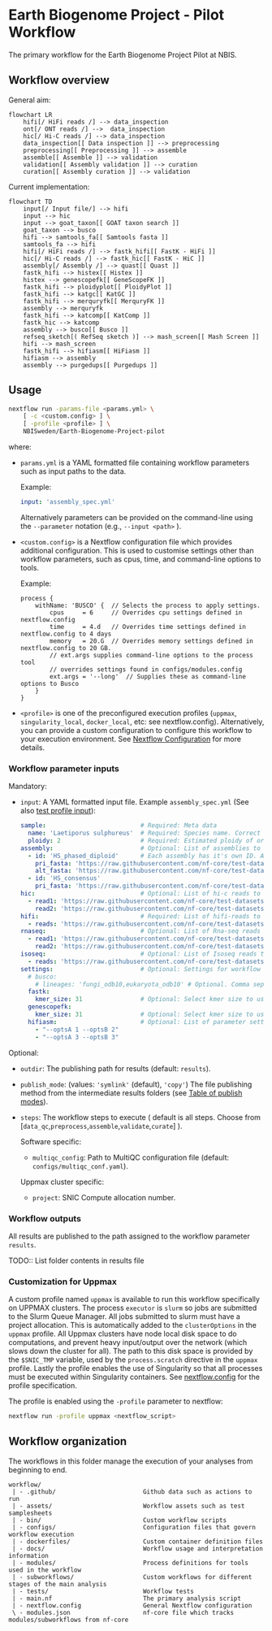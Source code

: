 # Earth Biogenome Project - Pilot Workflow

The primary workflow for the Earth Biogenome Project Pilot at NBIS.

## Workflow overview

General aim:

```mermaid
flowchart LR
    hifi[/ HiFi reads /] --> data_inspection
    ont[/ ONT reads /] -->  data_inspection
    hic[/ Hi-C reads /] --> data_inspection
    data_inspection[[ Data inspection ]] --> preprocessing
    preprocessing[[ Preprocessing ]] --> assemble
    assemble[[ Assemble ]] --> validation
    validation[[ Assembly validation ]] --> curation
    curation[[ Assembly curation ]] --> validation
```

Current implementation:

```mermaid
flowchart TD
    input[/ Input file/] --> hifi
    input --> hic
    input --> goat_taxon[[ GOAT taxon search ]]
    goat_taxon --> busco
    hifi --> samtools_fa[[ Samtools fasta ]]
    samtools_fa --> hifi
    hifi[/ HiFi reads /] --> fastk_hifi[[ FastK - HiFi ]]
    hic[/ Hi-C reads /] --> fastk_hic[[ FastK - HiC ]]
    assembly[/ Assembly /] --> quast[[ Quast ]]
    fastk_hifi --> histex[[ Histex ]]
    histex --> genescopefk[[ GeneScopeFK ]]
    fastk_hifi --> ploidyplot[[ PloidyPlot ]]
    fastk_hifi --> katgc[[ KatGC ]]
    fastk_hifi --> merquryfk[[ MerquryFK ]]
    assembly --> merquryfk
    fastk_hifi --> katcomp[[ KatComp ]]
    fastk_hic --> katcomp
    assembly --> busco[[ Busco ]]
    refseq_sketch[( RefSeq sketch )] --> mash_screen[[ Mash Screen ]]
    hifi --> mash_screen
    fastk_hifi --> hifiasm[[ HiFiasm ]]
    hifiasm --> assembly
    assembly --> purgedups[[ Purgedups ]]
```

## Usage

```bash
nextflow run -params-file <params.yml> \
    [ -c <custom.config> ] \
    [ -profile <profile> ] \
    NBISweden/Earth-Biogenome-Project-pilot
```

where:
- `params.yml` is a YAML formatted file containing workflow parameters
    such as input paths to the data.

    Example:

    ```yml
    input: 'assembly_spec.yml'
    ```

    Alternatively parameters can be provided on the
    command-line using the `--parameter` notation (e.g., `--input <path>` ).
- `<custom.config>` is a Nextflow configuration file which provides
    additional configuration. This is used to customise settings other than
    workflow parameters, such as cpus, time, and command-line options to tools.

    Example:
    ```nextflow
    process {
        withName: 'BUSCO' {  // Selects the process to apply settings.
            cpus     = 6     // Overrides cpu settings defined in nextflow.config
            time     = 4.d   // Overrides time settings defined in nextflow.config to 4 days
            memory   = 20.G  // Overrides memory settings defined in nextflow.config to 20 GB.
            // ext.args supplies command-line options to the process tool
            // overrides settings found in configs/modules.config
            ext.args = '--long'  // Supplies these as command-line options to Busco  
        }
    }
    ```
- `<profile>` is one of the preconfigured execution profiles
    (`uppmax`, `singularity_local`, `docker_local`, etc: see nextflow.config). Alternatively,
    you can provide a custom configuration to configure this workflow
    to your execution environment. See [Nextflow Configuration](https://www.nextflow.io/docs/latest/config.html#scope-executor)
    for more details.


### Workflow parameter inputs

Mandatory:

- `input`: A YAML formatted input file.
    Example `assembly_spec.yml` (See also [test profile input](assets/test_hsapiens.yml)):

    ```yml
    sample:                          # Required: Meta data
      name: 'Laetiporus sulphureus'  # Required: Species name. Correct spelling is important to look up species information.
      ploidy: 2                      # Required: Estimated ploidy of organism.
    assembly:                        # Optional: List of assemblies to curate and validate.
      - id: 'HS_phased_diploid'      # Each assembly has it's own ID. Assemblies can be primary and alternate or primary only
        pri_fasta: 'https://raw.githubusercontent.com/nf-core/test-datasets/modules/data/genomics/homo_sapiens/genome/genome.fasta'
        alt_fasta: 'https://raw.githubusercontent.com/nf-core/test-datasets/modules/data/genomics/homo_sapiens/genome/genome2.fasta'
      - id: 'HS_consensus'
        pri_fasta: 'https://raw.githubusercontent.com/nf-core/test-datasets/modules/data/genomics/homo_sapiens/genome/genome2.fasta'
    hic:                             # Optional: List of hi-c reads to QC and use for scaffolding 
      - read1: 'https://raw.githubusercontent.com/nf-core/test-datasets/modules/data/genomics/homo_sapiens/illumina/fastq/test_1.fastq.gz'
        read2: 'https://raw.githubusercontent.com/nf-core/test-datasets/modules/data/genomics/homo_sapiens/illumina/fastq/test_2.fastq.gz'
    hifi:                            # Required: List of hifi-reads to QC and use for assembly/validation
      - reads: 'https://raw.githubusercontent.com/nf-core/test-datasets/modules/data/genomics/homo_sapiens/illumina/bam/test.paired_end.sorted.bam'
    rnaseq:                          # Optional: List of Rna-seq reads to use for validation
      - read1: 'https://raw.githubusercontent.com/nf-core/test-datasets/modules/data/genomics/homo_sapiens/illumina/fastq/test_1.fastq.gz'
        read2: 'https://raw.githubusercontent.com/nf-core/test-datasets/modules/data/genomics/homo_sapiens/illumina/fastq/test_2.fastq.gz'
    isoseq:                          # Optional: List of Isoseq reads to use for validation
      - reads: 'https://raw.githubusercontent.com/nf-core/test-datasets/modules/data/genomics/homo_sapiens/illumina/bam/test.paired_end.sorted.bam'
    settings:                        # Optional: Settings for workflow tools
      # busco:
        # lineages: 'fungi_odb10,eukaryota_odb10' # Optional. Comma separated list. (default: Automatically retrieved using GOAT)
      fastk:
        kmer_size: 31                # Optional: Select kmer size to use for Fastk database
      genescopefk:
        kmer_size: 31                # Optional: Select kmer size to use for GenescopeFK
      hifiasm:                       # Optional: List of parameter settings to use.
        - "--optsA 1 --optsB 2"
        - "--optsA 3 --optsB 3"
    ```


Optional:

- `outdir`: The publishing path for results (default: `results`).
- `publish_mode`: (values: `'symlink'` (default), `'copy'`) The file
publishing method from the intermediate results folders
(see [Table of publish modes](https://www.nextflow.io/docs/latest/process.html#publishdir)).
- `steps`: The workflow steps to execute ( default is all steps. Choose from [`data_qc`,`preprocess`,`assemble`,`validate`,`curate`] ).

    Software specific:
    - `multiqc_config`: Path to MultiQC configuration file (default: `configs/multiqc_conf.yaml`).

    Uppmax cluster specific:
    - `project`: SNIC Compute allocation number.

### Workflow outputs

All results are published to the path assigned to the workflow parameter `results`.

TODO:: List folder contents in results file
### Customization for Uppmax

A custom profile named `uppmax` is available to run this workflow specifically
on UPPMAX clusters. The process `executor` is `slurm` so jobs are
submitted to the Slurm Queue Manager. All jobs submitted to slurm
must have a project allocation. This is automatically added to the `clusterOptions`
in the `uppmax` profile. All Uppmax clusters have node local disk space to do
computations, and prevent heavy input/output over the network (which
slows down the cluster for all).
The path to this disk space is provided by the `$SNIC_TMP` variable, used by
the `process.scratch` directive in the `uppmax` profile. Lastly
the profile enables the use of Singularity so that all processes must be
executed within Singularity containers. See [nextflow.config](nextflow.config)
for the profile specification.

The profile is enabled using the `-profile` parameter to nextflow:
```bash
nextflow run -profile uppmax <nextflow_script>
```

## Workflow organization

The workflows in this folder manage the execution of your analyses
from beginning to end.

```
workflow/
 | - .github/                        Github data such as actions to run
 | - assets/                         Workflow assets such as test samplesheets
 | - bin/                            Custom workflow scripts
 | - configs/                        Configuration files that govern workflow execution
 | - dockerfiles/                    Custom container definition files
 | - docs/                           Workflow usage and interpretation information
 | - modules/                        Process definitions for tools used in the workflow
 | - subworkflows/                   Custom workflows for different stages of the main analysis
 | - tests/                          Workflow tests
 | - main.nf                         The primary analysis script
 | - nextflow.config                 General Nextflow configuration
 \ - modules.json                    nf-core file which tracks modules/subworkflows from nf-core
```

